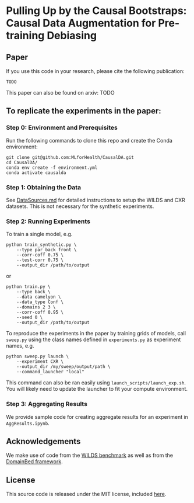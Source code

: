 # Pulling Up by the Causal Bootstraps: Causal Data Augmentation for Pre-training Debiasing

## Paper
If you use this code in your research, please cite the following publication:
```
TODO
```

This paper can also be found on arxiv: TODO


## To replicate the experiments in the paper:

### Step 0: Environment and Prerequisites
Run the following commands to clone this repo and create the Conda environment:

```
git clone git@github.com:MLforHealth/CausalDA.git
cd CausalDA/
conda env create -f environment.yml
conda activate causalda
```

### Step 1: Obtaining the Data
See [DataSources.md](DataSources.md) for detailed instructions to setup the WILDS and CXR datasets. This is not necessary for the synthetic experiments.

### Step 2: Running Experiments

To train a single model, e.g.
```
python train_synthetic.py \
    --type par_back_front \
    --corr-coff 0.75 \
    --test-corr 0.75 \
    --output_dir /path/to/output
```

or 

```
python train.py \
    --type back \
    --data camelyon \
    --data_type Conf \
    --domains 2 3 \
    --corr-coff 0.95 \
    --seed 0 \
    --output_dir /path/to/output
```

To reproduce the experiments in the paper by training grids of models, call `sweep.py` using the class names defined in `experiments.py` as experiment names, e.g.

```
python sweep.py launch \
    --experiment CXR \
    --output_dir /my/sweep/output/path \
    --command_launcher "local" 
```

This command can also be ran easily using `launch_scripts/launch_exp.sh`. You will likely need to update the launcher to fit your compute environment.


### Step 3: Aggregating Results

We provide sample code for creating aggregate results for an experiment in `AggResults.ipynb`.



## Acknowledgements

We make use of code from the [WILDS benchmark](https://github.com/p-lambda/wilds) as well as from the [DomainBed framework](https://github.com/facebookresearch/DomainBed).


## License
This source code is released under the MIT license, included [here](LICENSE).
